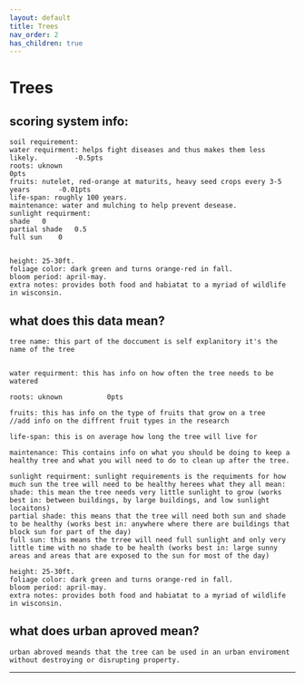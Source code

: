 ```yaml
---
layout: default
title: Trees
nav_order: 2
has_children: true
---
```


# Trees
## scoring system info:



	soil requirement: 
	water requirment: helps fight diseases and thus makes them less likely.			-0.5pts
	roots: uknown																	 0pts
	fruits: nutelet, red-orange at maturits, heavy seed crops every 3-5 years		-0.01pts
	life-span: roughly 100 years.													
	maintenance: water and mulching to help prevent desease.
	sunlight requirment: 
	shade	0
	partial shade	0.5
	full sun	0


	height: 25-30ft.
	foliage color: dark green and turns orange-red in fall.
	bloom period: april-may.
	extra notes: provides both food and habiatat to a myriad of wildlife in wisconsin.


## what does this data mean?
	tree name: this part of the doccument is self explanitory it's the name of the tree


	water requirment: this has info on how often the tree needs to be watered

	roots: uknown			0pts

	fruits: this has info on the type of fruits that grow on a tree
	//add info on the diffrent fruit types in the research

	life-span: this is on average how long the tree will live for		
	
	maintenance: This contains info on what you should be doing to keep a healthy tree and what you will need to do to clean up after the tree.

	sunlight requirment: sunlight requirements is the requiments for how much sun the tree will need to be healthy herees what they all mean:
	shade: this mean the tree needs very little sunlight to grow (works best in: between buildings, by large buildings, and low sunlight locaitons)
	partial shade: this means that the tree will need both sun and shade to be healthy (works best in: anywhere where there are buildings that block sun for part of the day)
	full sun: this means the trree will need full sunlight and only very little time with no shade to be health (works best in: large sunny areas and areas that are exposed to the sun for most of the day)

	height: 25-30ft.
	foliage color: dark green and turns orange-red in fall.
	bloom period: april-may.
	extra notes: provides both food and habiatat to a myriad of wildlife in wisconsin.

## what does urban aproved mean?
	urban abroved meands that the tree can be used in an urban enviroment without destroying or disrupting property.

---